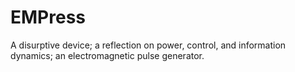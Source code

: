 # EMPress
A disurptive device; a reflection on power, control, and information dynamics; an electromagnetic pulse generator.
